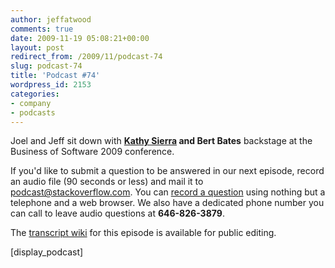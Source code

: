 ```yaml
---
author: jeffatwood
comments: true
date: 2009-11-19 05:08:21+00:00
layout: post
redirect_from: /2009/11/podcast-74
slug: podcast-74
title: 'Podcast #74'
wordpress_id: 2153
categories:
- company
- podcasts
---
```


Joel and Jeff sit down with **[Kathy Sierra](http://en.wikipedia.org/wiki/Kathy_Sierra) and Bert Bates** backstage at the Business of Software 2009 conference.




If you'd like to submit a question to be answered in our next episode, record an audio file (90 seconds or less) and mail it to [podcast@stackoverflow.com](mailto:podcast@stackoverflow.com). You can [record a question](http://blog.stackoverflow.com/index.php/2008/05/recording-podcast-questions-using-your-telephone/) using nothing but a telephone and a web browser. We also have a dedicated phone number you can call to leave audio questions at **646-826-3879**. 




The [transcript wiki](https://stackoverflow.fogbugz.com/default.asp?W29098) for this episode is available for public editing. 


[display_podcast]

